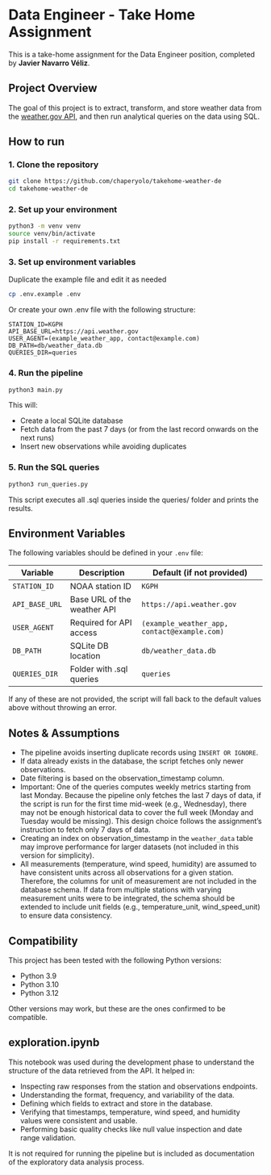 # Data Engineer - Take Home Assignment
This is a take-home assignment for the Data Engineer position, completed by **Javier Navarro Véliz**.

## Project Overview

The goal of this project is to extract, transform, and store weather data from the [weather.gov API](https://www.weather.gov/documentation/services-web-api), and then run analytical queries on the data using SQL.

## How to run

### 1. Clone the repository
```bash
git clone https://github.com/chaperyolo/takehome-weather-de
cd takehome-weather-de
```

### 2. Set up your environment

```bash
python3 -m venv venv
source venv/bin/activate
pip install -r requirements.txt
```

### 3. Set up environment variables

Duplicate the example file and edit it as needed

```bash
cp .env.example .env
```

Or create your own .env file with the following structure:

```env
STATION_ID=KGPH
API_BASE_URL=https://api.weather.gov
USER_AGENT=(example_weather_app, contact@example.com)
DB_PATH=db/weather_data.db
QUERIES_DIR=queries
```

### 4. Run the pipeline

```bash
python3 main.py
```

This will:
- Create a local SQLite database
- Fetch data from the past 7 days (or from the last record onwards on the next runs)
- Insert new observations while avoiding duplicates

### 5. Run the SQL queries

```bash
python3 run_queries.py
```
This script executes all .sql queries inside the queries/ folder and prints the results.


## Environment Variables

The following variables should be defined in your `.env` file:

| Variable       | Description                | Default (if not provided)                     |
|----------------|----------------------------|-----------------------------------------------|
| `STATION_ID`   |NOAA station ID             | `KGPH`                                        |
| `API_BASE_URL` |Base URL of the weather API | `https://api.weather.gov`                     |
| `USER_AGENT`   |Required for API access     | `(example_weather_app, contact@example.com)`  |
| `DB_PATH`      |SQLite DB location          | `db/weather_data.db`                          |
| `QUERIES_DIR`  |Folder with .sql queries    | `queries`                                     |

If any of these are not provided, the script will fall back to the default values above without throwing an error.

## Notes & Assumptions
- The pipeline avoids inserting duplicate records using `INSERT OR IGNORE`.
- If data already exists in the database, the script fetches only newer observations.
- Date filtering is based on the observation_timestamp column.
- Important: One of the queries computes weekly metrics starting from last Monday.
Because the pipeline only fetches the last 7 days of data, if the script is run for the first time mid-week (e.g., Wednesday), there may not be enough historical data to cover the full week (Monday and Tuesday would be missing).
This design choice follows the assignment’s instruction to fetch only 7 days of data.
- Creating an index on observation_timestamp in the `weather_data` table may improve performance for larger datasets (not included in this version for simplicity).
- All measurements (temperature, wind speed, humidity) are assumed to have consistent units across all observations for a given station. Therefore, the columns for unit of measurement are not included in the database schema. If data from multiple stations with varying measurement units were to be integrated, the schema should be extended to include unit fields (e.g., temperature_unit, wind_speed_unit) to ensure data consistency.


## Compatibility

This project has been tested with the following Python versions:

- Python 3.9
- Python 3.10
- Python 3.12

Other versions may work, but these are the ones confirmed to be compatible.

## exploration.ipynb

This notebook was used during the development phase to understand the structure of the data retrieved from the API. It helped in:
- Inspecting raw responses from the station and observations endpoints.
- Understanding the format, frequency, and variability of the data.
- Defining which fields to extract and store in the database.
- Verifying that timestamps, temperature, wind speed, and humidity values were consistent and usable.
- Performing basic quality checks like null value inspection and date range validation.

It is not required for running the pipeline but is included as documentation of the exploratory data analysis process.